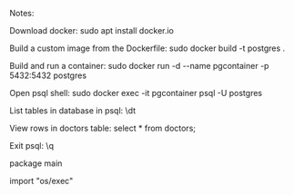 Notes:

Download docker:
sudo apt install docker.io

Build a custom image from the Dockerfile:
sudo docker build -t postgres .

Build and run a container:
sudo docker run -d --name pgcontainer -p 5432:5432 postgres

Open psql shell:
sudo docker exec -it pgcontainer psql -U postgres

List tables in database in psql:
\dt

View rows in doctors table:
select * from doctors;

Exit psql:
\q


package main

import "os/exec"



